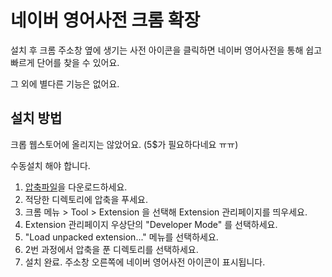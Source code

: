 # 네이버 영어사전 크롬 확장

설치 후 크롬 주소창 옆에 생기는 사전 아이콘을 클릭하면 네이버 영어사전을 통해 쉽고 빠르게 단어를 찾을 수 있어요.

그 외에 별다른 기능은 없어요.

## 설치 방법

크롭 웹스토어에 올리지는 않았어요. (5$가 필요하다네요 ㅠㅠ)

수동설치 해야 합니다.

1. [압축파일](https://github.com/codian/naver_endic_for_chrome/archives/master)을 다운로드하세요.
2. 적당한 디렉토리에 압축을 푸세요.
3. 크롬 메뉴 > Tool > Extension 을 선택해 Extension 관리페이지를 띄우세요.
4. Extension 관리페이지 우상단의 "Developer Mode" 를 선택하세요.
5. "Load unpacked extension..." 메뉴를 선택하세요.
6. 2번 과정에서 압축을 푼 디렉토리를 선택하세요.
7. 설치 완료. 주소창 오른쪽에 네이버 영어사전 아이콘이 표시됩니다. 

